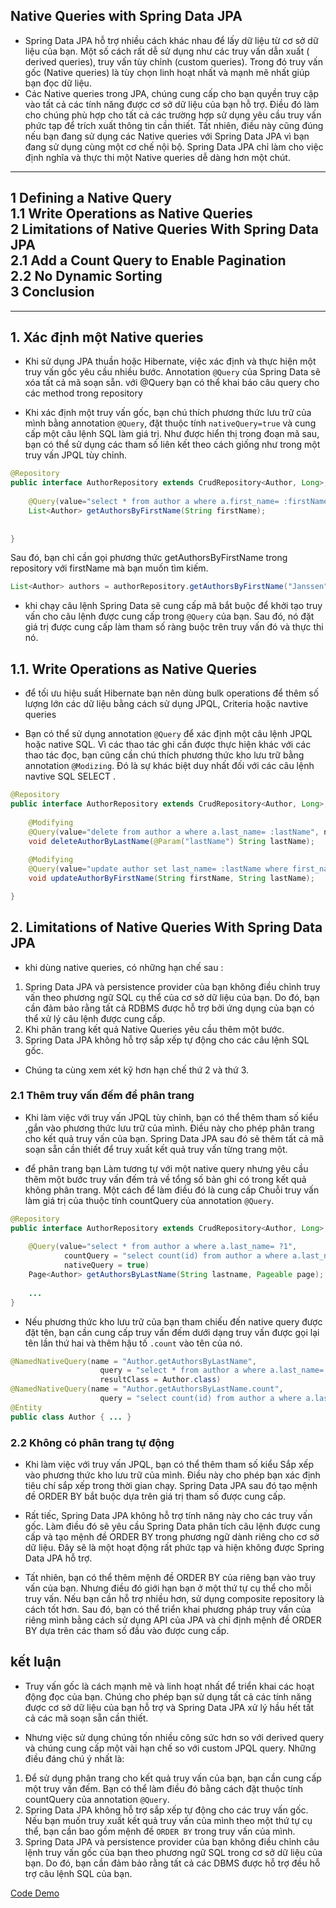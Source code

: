 ## Native Queries with Spring Data JPA
- Spring Data JPA hỗ trợ nhiều cách khác nhau để lấy dữ liệu từ cơ sở dữ liệu của bạn. Một số cách rất dễ sử dụng như các truy vấn dẫn xuất ( derived queries), truy vấn tùy chỉnh (custom queries). Trong đó truy vấn gốc (Native queries) là tùy chọn linh hoạt nhất và mạnh mẽ nhất giúp bạn đọc dữ liệu.
- Các Native queries trong JPA, chúng cung cấp cho bạn quyền truy cập vào tất cả các tính năng được cơ sở dữ liệu của bạn hỗ trợ. Điều đó làm cho chúng phù hợp cho tất cả các trường hợp sử dụng yêu cầu truy vấn phức tạp để trích xuất thông tin cần thiết. Tất nhiên, điều này cũng đúng nếu bạn đang sử dụng các Native queries với Spring Data JPA vì bạn đang sử dụng cùng một cơ chế nội bộ. Spring Data JPA chỉ làm cho việc định nghĩa và thực thi một Native queries dễ dàng hơn một chút.
-------------------------------------------------------
1 Defining a Native Query   
1.1 Write Operations as Native Queries  
2 Limitations of Native Queries With Spring Data JPA  
2.1 Add a Count Query to Enable Pagination  
2.2 No Dynamic Sorting  
3 Conclusion  
--------------------------------------------------------
--------------------------------------------------------
## 1. Xác định một Native queries
- Khi sử dụng JPA thuần hoặc Hibernate, việc xác định và thực hiện một truy vấn gốc yêu cầu nhiều bước. Annotation  `@Query` của Spring Data sẽ xóa tất cả mã soạn sẵn. với @Query bạn có thể khai báo câu query cho các method trong repository

- Khi xác định một truy vấn gốc, bạn chú thích phương thức lưu trữ của mình bằng annotation `@Query`, đặt thuộc tính `nativeQuery=true` và cung cấp một câu lệnh SQL làm giá trị. Như được hiển thị trong đoạn mã sau, bạn có thể sử dụng các tham số liên kết theo cách giống như trong một truy vấn JPQL tùy chỉnh.
```java
@Repository
public interface AuthorRepository extends CrudRepository<Author, Long>, PagingAndSortingRepository<Author, Long> {
 
    @Query(value="select * from author a where a.first_name= :firstName", nativeQuery=true)
    List<Author> getAuthorsByFirstName(String firstName);
 
 
}
```

Sau đó, bạn chỉ cần gọi phương thức getAuthorsByFirstName trong repository với firstName mà bạn muốn tìm kiếm.
```java
List<Author> authors = authorRepository.getAuthorsByFirstName("Janssen");

```
- khi chạy câu lệnh Spring Data sẽ cung cấp mã bắt buộc để khởi tạo truy vấn cho câu lệnh được cung cấp trong  `@Query` của bạn. Sau đó, nó đặt giá trị được cung cấp làm tham số ràng buộc trên truy vấn đó và thực thi nó.
## 1.1. Write Operations as Native Queries 

- để tối ưu hiệu suất Hibernate bạn nên dùng bulk operations để thêm số lượng lớn các dữ liệu bằng cách sử dụng JPQL, Criteria hoặc navtive queries


- Bạn có thể sử dụng annotation `@Query` để xác định một câu lệnh JPQL hoặc native SQL. Vì các thao tác ghi cần được thực hiện khác với các thao tác đọc, bạn cũng cần chú thích phương thức kho lưu trữ bằng annotation `@Modizing`. Đó là sự khác biệt duy nhất đối với các câu lệnh navtive SQL SELECT .
```java
@Repository
public interface AuthorRepository extends CrudRepository<Author, Long>, PagingAndSortingRepository<Author, Long> {
 
    @Modifying
    @Query(value="delete from author a where a.last_name= :lastName", nativeQuery = true)
    void deleteAuthorByLastName(@Param("lastName") String lastName);
     
    @Modifying
    @Query(value="update author set last_name= :lastName where first_name = :firstName", nativeQuery=true)
    void updateAuthorByFirstName(String firstName, String lastName);

}
```

## 2. Limitations of Native Queries With Spring Data JPA
- khi dùng native queries, có những hạn chế sau :  
1. Spring Data JPA và persistence provider của bạn không điều chỉnh truy vấn theo phương ngữ SQL cụ thể của cơ sở dữ liệu của bạn. Do đó, bạn cần đảm bảo rằng tất cả RDBMS được hỗ trợ bởi ứng dụng của bạn có thể xử lý câu lệnh được cung cấp.
2. Khi phân trang kết quả Native Queries yêu cầu thêm một bước.
3. Spring Data JPA không hỗ trợ sắp xếp tự động cho các câu lệnh SQL gốc.

- Chúng ta cùng xem xét kỹ hơn hạn chế thứ 2 và thứ 3.

### 2.1 Thêm truy vấn đếm để phân trang
- Khi làm việc với truy vấn JPQL tùy chỉnh, bạn có thể thêm tham số kiểu ,gắn vào phương thức lưu trữ của mình. Điều này cho phép phân trang cho kết quả truy vấn của bạn. Spring Data JPA sau đó sẽ thêm tất cả mã soạn sẵn cần thiết để truy xuất kết quả truy vấn từng trang một.

- để phân trang bạn Làm tương tự với một native query nhưng yêu cầu thêm một bước truy vấn đếm trả về tổng số bản ghi có trong kết quả không phân trang. Một cách để làm điều đó là cung cấp Chuỗi truy vấn làm giá trị của thuộc tính countQuery của annotation `@Query`.

```java
@Repository
public interface AuthorRepository extends CrudRepository<Author, Long>, PagingAndSortingRepository<Author, Long> {
     
    @Query(value="select * from author a where a.last_name= ?1", 
            countQuery = "select count(id) from author a where a.last_name= ?1", 
            nativeQuery = true)
    Page<Author> getAuthorsByLastName(String lastname, Pageable page);
     
    ...
}
```

- Nếu phương thức kho lưu trữ của bạn tham chiếu đến native query được đặt tên, bạn cần cung cấp truy vấn đếm dưới dạng truy vấn được gọi lại tên lần thứ hai và thêm hậu tố `.count` vào tên của nó.
```java 
@NamedNativeQuery(name = "Author.getAuthorsByLastName", 
                    query = "select * from author a where a.last_name= ?1", 
                    resultClass = Author.class)
@NamedNativeQuery(name = "Author.getAuthorsByLastName.count", 
                    query = "select count(id) from author a where a.last_name= ?1")
@Entity
public class Author { ... }
```

### 2.2 Không có phân trang tự động
- Khi làm việc với truy vấn JPQL, bạn có thể thêm tham số kiểu Sắp xếp vào phương thức kho lưu trữ của mình. Điều này cho phép bạn xác định tiêu chí sắp xếp trong thời gian chạy. Spring Data JPA sau đó tạo mệnh đề ORDER BY bắt buộc dựa trên giá trị tham số được cung cấp.

- Rất tiếc, Spring Data JPA không hỗ trợ tính năng này cho các truy vấn gốc. Làm điều đó sẽ yêu cầu Spring Data phân tích câu lệnh được cung cấp và tạo mệnh đề ORDER BY trong phương ngữ dành riêng cho cơ sở dữ liệu. Đây sẽ là một hoạt động rất phức tạp và hiện không được Spring Data JPA hỗ trợ.

- Tất nhiên, bạn có thể thêm mệnh đề ORDER BY của riêng bạn vào truy vấn của bạn. Nhưng điều đó giới hạn bạn ở một thứ tự cụ thể cho mỗi truy vấn. Nếu bạn cần hỗ trợ nhiều hơn, sử dụng composite repository là cách tốt hơn. Sau đó, bạn có thể triển khai phương pháp truy vấn của riêng mình bằng cách sử dụng API của JPA và chỉ định mệnh đề ORDER BY dựa trên các tham số đầu vào được cung cấp.

##  kết luận
- Truy vấn gốc là cách mạnh mẽ và linh hoạt nhất để triển khai các hoạt động đọc của bạn. Chúng cho phép bạn sử dụng tất cả các tính năng được cơ sở dữ liệu của bạn hỗ trợ và Spring Data JPA xử lý hầu hết tất cả các mã soạn sẵn cần thiết.

- Nhưng việc sử dụng chúng tốn nhiều công sức hơn so với derived query và chúng cung cấp một vài hạn chế so với custom JPQL query. Những điều đáng chú ý nhất là:

1. Để sử dụng phân trang cho kết quả truy vấn của bạn, bạn cần cung cấp một truy vấn đếm. Bạn có thể làm điều đó bằng cách đặt thuộc tính countQuery của annotation `@Query`.
2. Spring Data JPA không hỗ trợ sắp xếp tự động cho các truy vấn gốc. Nếu bạn muốn truy xuất kết quả truy vấn của mình theo một thứ tự cụ thể, bạn cần bao gồm mệnh đề `ORDER BY` trong truy vấn của mình.
3. Spring Data JPA và persistence provider của bạn không điều chỉnh câu lệnh truy vấn gốc của bạn theo phương ngữ SQL trong cơ sở dữ liệu của bạn. Do đó, bạn cần đảm bảo rằng tất cả các DBMS được hỗ trợ đều hỗ trợ câu lệnh SQL của bạn.

[Code Demo](https://github.com/ThuHang14/Blogs/blob/main/blog1.md)
